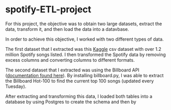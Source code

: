 # spotify-ETL-project

For this project, the objective was to obtain two large datasets, extract the data, transform it, and then load the data into a datavbase. 

In order to achieve this objective, I worked with two different types of data. 

The first dataset that I extracted was this [Kaggle](https://www.kaggle.com/rodolfofigueroa/spotify-12m-songs?select=tracks_features.csv) csv dataset with over 1.2 million Spotify songs listed. I then transformed the Spotify data by removing excess columns and converting columns to different formats.

The second dataset that I extracted was using the Billboard API ([documentation found here](https://github.com/guoguo12/billboard-charts)). By installing billboard.py, I was able to extract the Billboard Hot-100 to find the current top 100 songs (updated every Tuesday). 

After extracting and transforming this data, I loaded both tables into a database by using Postgres to create the schema and then by
